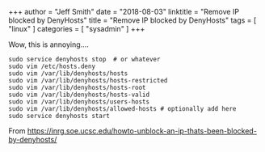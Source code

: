 +++
author = "Jeff Smith"
date = "2018-08-03"
linktitle = "Remove IP blocked by DenyHosts"
title = "Remove IP blocked by DenyHosts"
tags = [ "linux" ]
categories = [ "sysadmin" ]
+++

Wow, this is annoying....

```
sudo service denyhosts stop  # or whatever
sudo vim /etc/hosts.deny
sudo vim /var/lib/denyhosts/hosts
sudo vim /var/lib/denyhosts/hosts-restricted
sudo vim /var/lib/denyhosts/hosts-root
sudo vim /var/lib/denyhosts/hosts-valid
sudo vim /var/lib/denyhosts/users-hosts
sudo vim /var/lib/denyhosts/allowed-hosts # optionally add here
sudo service denyhosts start
```

From https://inrg.soe.ucsc.edu/howto-unblock-an-ip-thats-been-blocked-by-denyhosts/